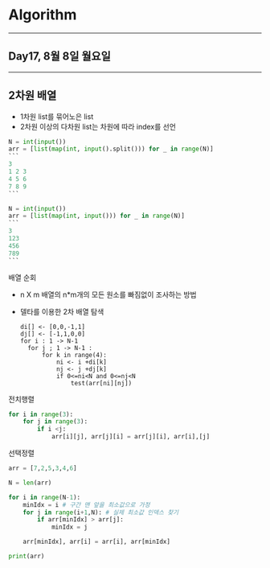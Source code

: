 # Algorithm

---

## Day17, 8월 8일 월요일

---

## 2차원 배열

- 1차원 list를 묶어노은 list
- 2차원 이상의 다차원 list는 차원에 따라 index를 선언

````python
N = int(input())
arr = [list(map(int, input().split())) for _ in range(N)]
```
3
1 2 3
4 5 6
7 8 9
```

N = int(input())
arr = [list(map(int, input())) for _ in range(N)]
```
3
123
456
789
```
````

배열 순회

- n X m 배열의 n*m개의 모든 원소를 빠짐없이 조사하는 방법

- 델타를 이용한 2차 배열 탐색

  ```
  di[] <- [0,0,-1,1]
  dj[] <- [-1,1,0,0]
  for i : 1 -> N-1
  	for j ; 1 -> N-1 :
  		for k in range(4):
  			ni <- i +di[k]
  			nj <- j +dj[k]
  			if 0<=ni<N and 0<=nj<N
  				test(arr[ni][nj])
  ```

  

전치행렬

```python
for i in range(3):
	for j in range(3):
		if i <j:
			arr[i][j], arr[j][i] = arr[j][i], arr[i],[j]
```



선택정렬

```python
arr = [7,2,5,3,4,6]

N = len(arr)

for i in range(N-1):
    minIdx = i # 구간 맨 앞을 최소값으로 가정
    for j in range(i+1,N): # 실제 최소값 인덱스 찾기
        if arr[minIdx] > arr[j]:
            minIdx = j

    arr[minIdx], arr[i] = arr[i], arr[minIdx]

print(arr)


```

